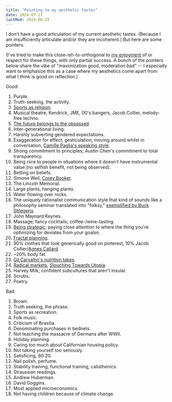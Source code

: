 ```yaml
---
title: "Pointing to my aesthetic tastes"
date: 2024-07-27
lastMod: 2024-08-25
---
```


I don't have a good articulation of my current aesthetic tastes. (Because I am insufficiently articulate and/or they are incoherent.) But here are some pointers.

(I've tried to make this close-ish-to-orthogonal to [my enjoyment](https://joel-becker.com/digital-garden/favorite-things/) of or respect for these things, with only partial success. A bunch of the pointers below share the vibe of "maximization good, moderation bad" -- I especially want to emphasize this as a case where my aesthetics come apart from what I think is good on reflection.)

Good:

1. Purple.
2. Truth-seeking, the activity.
3. [Sports as religion](https://www.youtube.com/watch?v=jbWvR4en78w).
4. Musical theatre, Kendrick, JME, 00's bangers, Jacob Collier, melody-free techno.
5. [The future belongs to the obsessed](https://youtu.be/m3kJo5kEzTQ?si=6Lz_wBLsbKhUVV2Y&t=1663).
6. Inter-generational living.
7. Harshly subverting gendered expectations.
8. Exaggeration for effect, gesticulation, moving around whilst in conversation, [Camille Paglia's speaking style](https://conversationswithtyler.com/episodes/camille-paglia/).
9. Strong commitment to principles; Austin Chen's commitment to total transparency.
10. Being nice to people in situations where it doesn't have instrumental value (no selfish benefit, not being observed).
11. Betting on beliefs.
12. Simone Weil, [Corey Booker](https://www.youtube.com/watch?v=K7fFOJVnpeA).
13. The Lincoln Memorial.
14. Large plants, hanging plants.
15. Water flowing over rocks.
16. The uniquely rationalist communication style that kind of sounds like a philosophy seminar translated into "folksy," [exemplified by Buck Shlegeris](https://www.youtube.com/watch?v=YTlrPeikoyw).
17. John Maynard Keynes.
18. Massage; fancy cocktails; coffee-/wine-tasting.
19. [Being strategic](https://joel-becker.com/digital-garden/strategic/); paying close attention to where the thing you're optimizing for deviates from your goalsn.
20. [Fractal planning](https://twitter.com/alexeyguzey/status/1599609660541382657).
21. 90% clothes that look generically good on pinterest, 10% Jacob Collier/[Agnes Callard](https://x.com/AgnesCallard/status/1276269431262531587).
22. ~20% body fat.
23. [Gil Carvalho's nutrition takes](https://podcast.clearerthinking.org/episode/212/gil-carvalho-what-we-know-and-don-t-know-about-nutrition/).
24. [Radical markets](https://www.goodreads.com/book/show/36515770-radical-markets), [Slouching Towards Utopia](https://www.amazon.com/Economic-History-Twentieth-Century/dp/0465019595).
25. Harvey Milk; confident subcultures that aren't insular.
26. Scrubs.
27. Poetry.

Bad:

1. Brown.
2. Truth seeking, the phrase.
3. Sports as recreation.
4. Folk music.
5. Criticism of Brasilia.
6. Denominating purchases in bednets.
7. Not teaching the massacre of Germans after WWII.
8. Holiday planning.
9. Caring too much about Californian housing policy.
10. Not taking yourself too seriously.
11. Satisficing, 80:20.
12. Nail polish, perfume.
13. Stability training, functional training, calisthenics.
14. Straussian readings.
15. Andrew Huberman.
16. David Goggins.
17. Most applied microeconomics.
18. Not having children because of climate change.